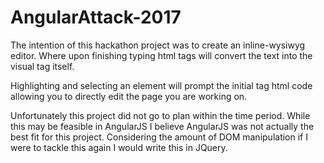 # AngularAttack-2017

The intention of this hackathon project was to create an inline-wysiwyg editor.
Where upon finishing typing html tags will convert the text into the visual tag itself.

Highlighting and selecting an element will prompt the initial tag html code allowing you to directly edit the page you are working on.

Unfortunately this project did not go to plan within the time period.
While this may be feasible in AngularJS I believe AngularJS was not actually the best fit for this project.
Considering the amount of DOM manipulation if I were to tackle this again I would write this in JQuery.
